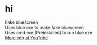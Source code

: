 # hi
Fake bluescreen<br />
Uses blue.exe to make fake bluescreen<br />
Uses cmd.exe (Preinstalled) to run blue.exe<br />
[More info at YouTube](https://youtu.be/kyJPwpy6tVo)<br />